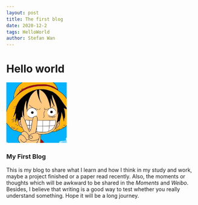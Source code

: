 ```yaml
---
layout: post
title: The first blog
date: 2020-12-2
tags: HelloWorld
author: Stefan Wan
---
```


# Hello world

<!-- ![](/images/avatar.jpg) -->
<img src="/images/avatar.jpg" style="zoom:30%" />

### My First Blog
This is my blog to share what I learn and how I think in my study and work, maybe a project finished or a paper read recently. Also, the moments or thoughts which will be awkward to be shared in the *Moments* and *Weibo*. Besides, I believe that writing is a good way to test whether you really understand something. Hope it will be a long journey.